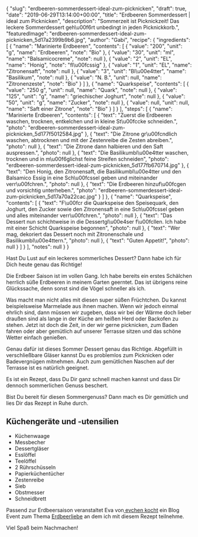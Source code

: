 {
    "slug": "erdbeeren-sommerdessert-ideal-zum-picknicken",
    "draft": true,
    "date": "2019-06-29T13:14:00+00:00",
    "title": "Erdbeeren Sommerdessert | ideal zum Picknicken",
    "description": "Sommerzeit ist Picknickzeit! Das leckere Sommerdessert geh\u00f6rt unbedingt in jeden Picknickkorb.",
    "featuredImage": "erdbeeren-sommerdessert-ideal-zum-picknicken_5d17a2399b9b6.jpg",
    "author": "Gabi",
    "recipe": {
        "ingredients": [
            {
                "name": "Marinierte Erdbeeren",
                "contents": [
                    {
                        "value": "200",
                        "unit": "g",
                        "name": "Erdbeeren",
                        "note": "Bio"
                    },
                    {
                        "value": "30",
                        "unit": "ml",
                        "name": "Balsamicocreme",
                        "note": null
                    },
                    {
                        "value": "2",
                        "unit": "EL",
                        "name": "Honig",
                        "note": "fl\u00fcssig"
                    },
                    {
                        "value": "1",
                        "unit": "EL",
                        "name": "Zitronensaft",
                        "note": null
                    },
                    {
                        "value": "3",
                        "unit": "Bl\u00e4tter",
                        "name": "Basilikum",
                        "note": null
                    },
                    {
                        "value": "N. B.",
                        "unit": null,
                        "name": "Zitronenzeste",
                        "note": "Bio"
                    }
                ]
            },
            {
                "name": "Quarkspeise",
                "contents": [
                    {
                        "value": "250 g",
                        "unit": null,
                        "name": "Quark",
                        "note": null
                    },
                    {
                        "value": "125",
                        "unit": "g",
                        "name": "griechischer Joghurt",
                        "note": null
                    },
                    {
                        "value": "50",
                        "unit": "g",
                        "name": "Zucker",
                        "note": null
                    },
                    {
                        "value": null,
                        "unit": null,
                        "name": "Saft einer Zitrone",
                        "note": "Bio"
                    }
                ]
            }
        ],
        "steps": [
            {
                "name": "Marinierte Erdbeeren",
                "contents": [
                    {
                        "text": "Zuerst die Erdbeeren waschen, trocknen, entkelchen und in kleine St\u00fccke schneiden.",
                        "photo": "erdbeeren-sommerdessert-ideal-zum-picknicken_5d177f5012584.jpg"
                    },
                    {
                        "text": "Die Zitrone gr\u00fcndlich waschen, abtrocknen und mit der Zestenreibe die Zesten abreiben.",
                        "photo": null
                    },
                    {
                        "text": "Die Zitrone dann halbieren und den Saft auspressen.",
                        "photo": null
                    },
                    {
                        "text": "Die Basilikumbl\u00e4tter waschen, trocknen und in m\u00f6glichst feine Streifen schneiden",
                        "photo": "erdbeeren-sommerdessert-ideal-zum-picknicken_5d177fb670714.jpg"
                    },
                    {
                        "text": "Den Honig, den Zitronensaft, die Basilikumbl\u00e4tter und den Balsamico Essig in eine Sch\u00fcssel geben und miteinander verr\u00fchren.",
                        "photo": null
                    },
                    {
                        "text": "Die Erdbeeren hinzuf\u00fcgen und vorsichtig unterheben.",
                        "photo": "erdbeeren-sommerdessert-ideal-zum-picknicken_5d17a70a22cac.jpg"
                    }
                ]
            },
            {
                "name": "Quarkspeise",
                "contents": [
                    {
                        "text": "F\u00fcr die Quarkspeise den Speisequark, den Joghurt, den Zucker sowie den Zitronensaft in eine Sch\u00fcssel geben und alles miteinander verr\u00fchren.",
                        "photo": null
                    },
                    {
                        "text": "Das Dessert nun schichtweise in die Dessertgl\u00e4ser f\u00fcllen. Ich habe mit einer Schicht Quarkspeise begonnen",
                        "photo": null
                    },
                    {
                        "text": "Wer mag, dekoriert das Dessert noch mit Zitronenschale und Basilikumbl\u00e4ttern.",
                        "photo": null
                    },
                    {
                        "text": "Guten Appetit!",
                        "photo": null
                    }
                ]
            }
        ],
        "notes": null
    }
}

Hast Du Lust auf ein leckeres sommerliches Dessert? Dann habe ich für Dich heute genau das Richtige!

Die Erdbeer Saison ist im vollen Gang. Ich habe bereits ein erstes Schälchen herrlich süße Erdbeeren in meinem Garten geerntet. Das ist übrigens reine Glückssache, denn sonst sind die Vögel schneller als ich.

Was macht man nicht alles mit diesen super süßen Früchtchen. Du kannst beispielsweise Marmelade aus ihnen machen. Wenn wir jedoch einmal ehrlich sind, dann müssen wir zugeben, dass wir bei der Wärme doch lieber draußen sind als lange in der Küche am heißen Herd oder Backofen zu stehen. Jetzt ist doch die Zeit, in der wir gerne picknicken, zum Baden fahren oder aber gemütlich auf unserer Terrasse sitzen und das schöne Wetter einfach genießen.

Genau dafür ist dieses Sommer Dessert genau das Richtige. Abgefüllt in verschließbare Gläser kannst Du es problemlos zum Picknicken oder Badevergnügen mitnehmen. Auch zum gemütlichen Naschen auf der Terrasse ist es natürlich geeignet.

Es ist ein Rezept, dass Du Dir ganz schnell machen kannst und dass Dir dennoch sommerlichen Genuss beschert.

Bist Du bereit für diesen Sommergenuss? Dann mach es Dir gemütlich und lies Dir das Rezept in Ruhe durch.

## Küchengeräte und -utensilien
- Küchenwaage
- Messbecher
- Dessertgläser
- Esslöffel
- Teelöffel
- 2 Rührschüsseln
- Papierküchentücher
- Zestenreibe
- Sieb
- Obstmesser
- Schneidbrett

Passend zur Erdbeersaison veranstaltet Eva von[ evchen kocht](https://evchenkocht.de " evchen kocht") ein Blog Event zum Thema  [Erdbeerliebe](https://evchenkocht.de/erdbeerliebe-blogevent-zum-4-bloggeburtstag-von-evchenkocht-mit-tollen-gewinnen/ "Erdbeerliebe") an dem ich mit diesem Rezept  teilnehme.

Viel Spaß beim Nachmachen!